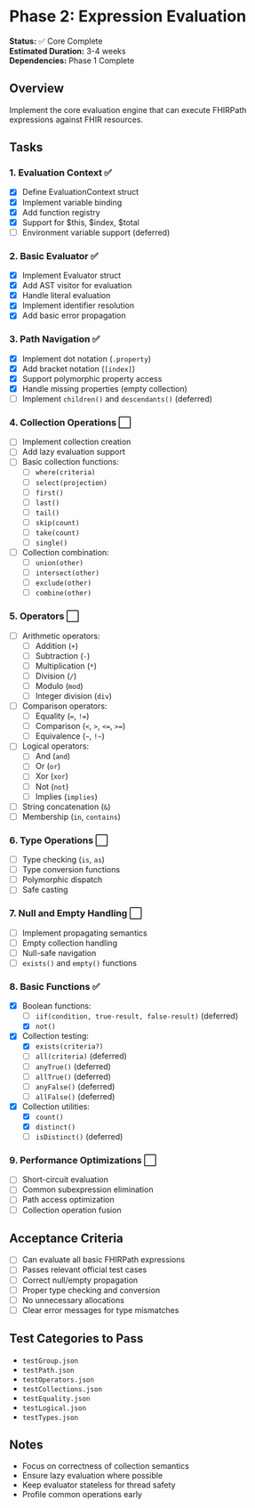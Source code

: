# Phase 2: Expression Evaluation

**Status:** ✅ Core Complete  
**Estimated Duration:** 3-4 weeks  
**Dependencies:** Phase 1 Complete  

## Overview

Implement the core evaluation engine that can execute FHIRPath expressions against FHIR resources.

## Tasks

### 1. Evaluation Context ✅
- [x] Define EvaluationContext struct
- [x] Implement variable binding
- [x] Add function registry
- [x] Support for $this, $index, $total
- [ ] Environment variable support (deferred)

### 2. Basic Evaluator ✅
- [x] Implement Evaluator struct
- [x] Add AST visitor for evaluation
- [x] Handle literal evaluation
- [x] Implement identifier resolution
- [x] Add basic error propagation

### 3. Path Navigation ✅
- [x] Implement dot notation (`.property`)
- [x] Add bracket notation (`[index]`)
- [x] Support polymorphic property access
- [x] Handle missing properties (empty collection)
- [ ] Implement `children()` and `descendants()` (deferred)

### 4. Collection Operations ⬜
- [ ] Implement collection creation
- [ ] Add lazy evaluation support
- [ ] Basic collection functions:
  - [ ] `where(criteria)`
  - [ ] `select(projection)`
  - [ ] `first()`
  - [ ] `last()`
  - [ ] `tail()`
  - [ ] `skip(count)`
  - [ ] `take(count)`
  - [ ] `single()`
- [ ] Collection combination:
  - [ ] `union(other)`
  - [ ] `intersect(other)`
  - [ ] `exclude(other)`
  - [ ] `combine(other)`

### 5. Operators ⬜
- [ ] Arithmetic operators:
  - [ ] Addition (`+`)
  - [ ] Subtraction (`-`)
  - [ ] Multiplication (`*`)
  - [ ] Division (`/`)
  - [ ] Modulo (`mod`)
  - [ ] Integer division (`div`)
- [ ] Comparison operators:
  - [ ] Equality (`=`, `!=`)
  - [ ] Comparison (`<`, `>`, `<=`, `>=`)
  - [ ] Equivalence (`~`, `!~`)
- [ ] Logical operators:
  - [ ] And (`and`)
  - [ ] Or (`or`)
  - [ ] Xor (`xor`)
  - [ ] Not (`not`)
  - [ ] Implies (`implies`)
- [ ] String concatenation (`&`)
- [ ] Membership (`in`, `contains`)

### 6. Type Operations ⬜
- [ ] Type checking (`is`, `as`)
- [ ] Type conversion functions
- [ ] Polymorphic dispatch
- [ ] Safe casting

### 7. Null and Empty Handling ⬜
- [ ] Implement propagating semantics
- [ ] Empty collection handling
- [ ] Null-safe navigation
- [ ] `exists()` and `empty()` functions

### 8. Basic Functions ✅
- [x] Boolean functions:
  - [ ] `iif(condition, true-result, false-result)` (deferred)
  - [x] `not()`
- [x] Collection testing:
  - [x] `exists(criteria?)`
  - [ ] `all(criteria)` (deferred)
  - [ ] `anyTrue()` (deferred)
  - [ ] `allTrue()` (deferred)
  - [ ] `anyFalse()` (deferred)
  - [ ] `allFalse()` (deferred)
- [x] Collection utilities:
  - [x] `count()`
  - [x] `distinct()`
  - [ ] `isDistinct()` (deferred)

### 9. Performance Optimizations ⬜
- [ ] Short-circuit evaluation
- [ ] Common subexpression elimination
- [ ] Path access optimization
- [ ] Collection operation fusion

## Acceptance Criteria

- [ ] Can evaluate all basic FHIRPath expressions
- [ ] Passes relevant official test cases
- [ ] Correct null/empty propagation
- [ ] Proper type checking and conversion
- [ ] No unnecessary allocations
- [ ] Clear error messages for type mismatches

## Test Categories to Pass

- `testGroup.json`
- `testPath.json` 
- `testOperators.json`
- `testCollections.json`
- `testEquality.json`
- `testLogical.json`
- `testTypes.json`

## Notes

- Focus on correctness of collection semantics
- Ensure lazy evaluation where possible
- Keep evaluator stateless for thread safety
- Profile common operations early